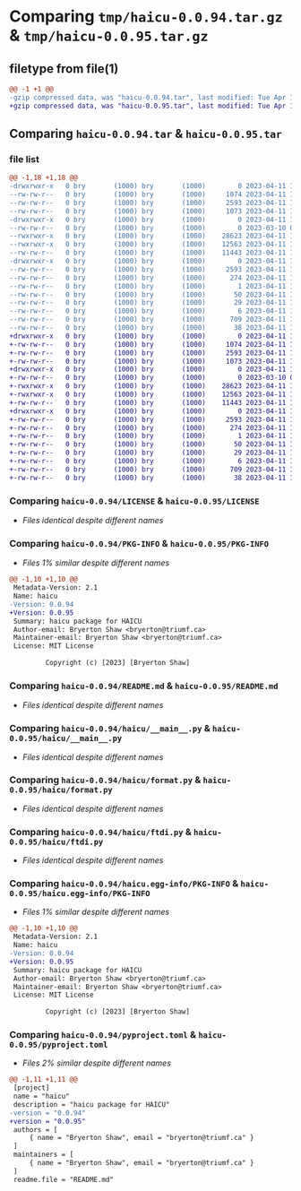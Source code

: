 # Comparing `tmp/haicu-0.0.94.tar.gz` & `tmp/haicu-0.0.95.tar.gz`

## filetype from file(1)

```diff
@@ -1 +1 @@
-gzip compressed data, was "haicu-0.0.94.tar", last modified: Tue Apr 11 18:15:51 2023, max compression
+gzip compressed data, was "haicu-0.0.95.tar", last modified: Tue Apr 11 18:16:31 2023, max compression
```

## Comparing `haicu-0.0.94.tar` & `haicu-0.0.95.tar`

### file list

```diff
@@ -1,18 +1,18 @@
-drwxrwxr-x   0 bry       (1000) bry       (1000)        0 2023-04-11 18:15:51.385247 haicu-0.0.94/
--rw-rw-r--   0 bry       (1000) bry       (1000)     1074 2023-04-11 16:31:08.000000 haicu-0.0.94/LICENSE
--rw-rw-r--   0 bry       (1000) bry       (1000)     2593 2023-04-11 18:15:51.385247 haicu-0.0.94/PKG-INFO
--rw-rw-r--   0 bry       (1000) bry       (1000)     1073 2023-04-11 17:00:57.000000 haicu-0.0.94/README.md
-drwxrwxr-x   0 bry       (1000) bry       (1000)        0 2023-04-11 18:15:51.385247 haicu-0.0.94/haicu/
--rw-rw-r--   0 bry       (1000) bry       (1000)        0 2023-03-10 00:08:52.000000 haicu-0.0.94/haicu/__init__.py
--rwxrwxr-x   0 bry       (1000) bry       (1000)    28623 2023-04-11 18:14:35.000000 haicu-0.0.94/haicu/__main__.py
--rwxrwxr-x   0 bry       (1000) bry       (1000)    12563 2023-04-11 18:13:59.000000 haicu-0.0.94/haicu/format.py
--rw-rw-r--   0 bry       (1000) bry       (1000)    11443 2023-04-11 18:13:59.000000 haicu-0.0.94/haicu/ftdi.py
-drwxrwxr-x   0 bry       (1000) bry       (1000)        0 2023-04-11 18:15:51.385247 haicu-0.0.94/haicu.egg-info/
--rw-rw-r--   0 bry       (1000) bry       (1000)     2593 2023-04-11 18:15:51.000000 haicu-0.0.94/haicu.egg-info/PKG-INFO
--rw-rw-r--   0 bry       (1000) bry       (1000)      274 2023-04-11 18:15:51.000000 haicu-0.0.94/haicu.egg-info/SOURCES.txt
--rw-rw-r--   0 bry       (1000) bry       (1000)        1 2023-04-11 18:15:51.000000 haicu-0.0.94/haicu.egg-info/dependency_links.txt
--rw-rw-r--   0 bry       (1000) bry       (1000)       50 2023-04-11 18:15:51.000000 haicu-0.0.94/haicu.egg-info/entry_points.txt
--rw-rw-r--   0 bry       (1000) bry       (1000)       29 2023-04-11 18:15:51.000000 haicu-0.0.94/haicu.egg-info/requires.txt
--rw-rw-r--   0 bry       (1000) bry       (1000)        6 2023-04-11 18:15:51.000000 haicu-0.0.94/haicu.egg-info/top_level.txt
--rw-rw-r--   0 bry       (1000) bry       (1000)      709 2023-04-11 18:15:10.000000 haicu-0.0.94/pyproject.toml
--rw-rw-r--   0 bry       (1000) bry       (1000)       38 2023-04-11 18:15:51.385247 haicu-0.0.94/setup.cfg
+drwxrwxr-x   0 bry       (1000) bry       (1000)        0 2023-04-11 18:16:31.493294 haicu-0.0.95/
+-rw-rw-r--   0 bry       (1000) bry       (1000)     1074 2023-04-11 16:31:08.000000 haicu-0.0.95/LICENSE
+-rw-rw-r--   0 bry       (1000) bry       (1000)     2593 2023-04-11 18:16:31.493294 haicu-0.0.95/PKG-INFO
+-rw-rw-r--   0 bry       (1000) bry       (1000)     1073 2023-04-11 17:00:57.000000 haicu-0.0.95/README.md
+drwxrwxr-x   0 bry       (1000) bry       (1000)        0 2023-04-11 18:16:31.493294 haicu-0.0.95/haicu/
+-rw-rw-r--   0 bry       (1000) bry       (1000)        0 2023-03-10 00:08:52.000000 haicu-0.0.95/haicu/__init__.py
+-rwxrwxr-x   0 bry       (1000) bry       (1000)    28623 2023-04-11 18:14:35.000000 haicu-0.0.95/haicu/__main__.py
+-rwxrwxr-x   0 bry       (1000) bry       (1000)    12563 2023-04-11 18:13:59.000000 haicu-0.0.95/haicu/format.py
+-rw-rw-r--   0 bry       (1000) bry       (1000)    11443 2023-04-11 18:13:59.000000 haicu-0.0.95/haicu/ftdi.py
+drwxrwxr-x   0 bry       (1000) bry       (1000)        0 2023-04-11 18:16:31.493294 haicu-0.0.95/haicu.egg-info/
+-rw-rw-r--   0 bry       (1000) bry       (1000)     2593 2023-04-11 18:16:31.000000 haicu-0.0.95/haicu.egg-info/PKG-INFO
+-rw-rw-r--   0 bry       (1000) bry       (1000)      274 2023-04-11 18:16:31.000000 haicu-0.0.95/haicu.egg-info/SOURCES.txt
+-rw-rw-r--   0 bry       (1000) bry       (1000)        1 2023-04-11 18:16:31.000000 haicu-0.0.95/haicu.egg-info/dependency_links.txt
+-rw-rw-r--   0 bry       (1000) bry       (1000)       50 2023-04-11 18:16:31.000000 haicu-0.0.95/haicu.egg-info/entry_points.txt
+-rw-rw-r--   0 bry       (1000) bry       (1000)       29 2023-04-11 18:16:31.000000 haicu-0.0.95/haicu.egg-info/requires.txt
+-rw-rw-r--   0 bry       (1000) bry       (1000)        6 2023-04-11 18:16:31.000000 haicu-0.0.95/haicu.egg-info/top_level.txt
+-rw-rw-r--   0 bry       (1000) bry       (1000)      709 2023-04-11 18:16:25.000000 haicu-0.0.95/pyproject.toml
+-rw-rw-r--   0 bry       (1000) bry       (1000)       38 2023-04-11 18:16:31.493294 haicu-0.0.95/setup.cfg
```

### Comparing `haicu-0.0.94/LICENSE` & `haicu-0.0.95/LICENSE`

 * *Files identical despite different names*

### Comparing `haicu-0.0.94/PKG-INFO` & `haicu-0.0.95/PKG-INFO`

 * *Files 1% similar despite different names*

```diff
@@ -1,10 +1,10 @@
 Metadata-Version: 2.1
 Name: haicu
-Version: 0.0.94
+Version: 0.0.95
 Summary: haicu package for HAICU
 Author-email: Bryerton Shaw <bryerton@triumf.ca>
 Maintainer-email: Bryerton Shaw <bryerton@triumf.ca>
 License: MIT License
         
         Copyright (c) [2023] [Bryerton Shaw]
```

### Comparing `haicu-0.0.94/README.md` & `haicu-0.0.95/README.md`

 * *Files identical despite different names*

### Comparing `haicu-0.0.94/haicu/__main__.py` & `haicu-0.0.95/haicu/__main__.py`

 * *Files identical despite different names*

### Comparing `haicu-0.0.94/haicu/format.py` & `haicu-0.0.95/haicu/format.py`

 * *Files identical despite different names*

### Comparing `haicu-0.0.94/haicu/ftdi.py` & `haicu-0.0.95/haicu/ftdi.py`

 * *Files identical despite different names*

### Comparing `haicu-0.0.94/haicu.egg-info/PKG-INFO` & `haicu-0.0.95/haicu.egg-info/PKG-INFO`

 * *Files 1% similar despite different names*

```diff
@@ -1,10 +1,10 @@
 Metadata-Version: 2.1
 Name: haicu
-Version: 0.0.94
+Version: 0.0.95
 Summary: haicu package for HAICU
 Author-email: Bryerton Shaw <bryerton@triumf.ca>
 Maintainer-email: Bryerton Shaw <bryerton@triumf.ca>
 License: MIT License
         
         Copyright (c) [2023] [Bryerton Shaw]
```

### Comparing `haicu-0.0.94/pyproject.toml` & `haicu-0.0.95/pyproject.toml`

 * *Files 2% similar despite different names*

```diff
@@ -1,11 +1,11 @@
 [project]
 name = "haicu"
 description = "haicu package for HAICU"
-version = "0.0.94"
+version = "0.0.95"
 authors = [
     { name = "Bryerton Shaw", email = "bryerton@triumf.ca" }
 ]
 maintainers = [
     { name = "Bryerton Shaw", email = "bryerton@triumf.ca" }
 ]
 readme.file = "README.md"
```

